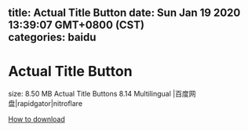 
title: Actual Title Button
date: Sun Jan 19 2020 13:39:07 GMT+0800 (CST)    
categories: baidu
---

# Actual Title Button
size: 8.50 MB
 Actual Title Buttons 8.14 Multilingual |百度网盘|rapidgator|nitroflare
 

[How to download](https://bpcam.bemobtrk.com/go/2ceec3aa-1ca2-46d6-b9ff-aaa5c184517c?jno=3036)